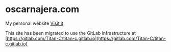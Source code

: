 # oscarnajera.com

My personal website
[Visit it](https://blog.oscarnajera.com)

This site has been migrated to use the GitLab infrastructure at [https://gitlab.com/Titan-C/titan-c.gitlab.io](https://gitlab.com/Titan-C/titan-c.gitlab.io)
